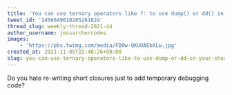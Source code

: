 ```yaml
---
title: 'You can use ternary operators like ?: to use dump() or dd() in your short closures'
tweet_id: '1456649618205261824'
thread_slug: weekly-thread-2021-44
author_username: jessarchercodes
images:
    - 'https://pbs.twimg.com/media/FDOw-QKUUAEbXLw.jpg'
created_at: 2021-11-05T15:48:26+00:00
slug: you-can-use-ternary-operators-like-to-use-dump-or-dd-in-your-short-closures
---
```

Do you hate re-writing short closures just to add temporary debugging code?